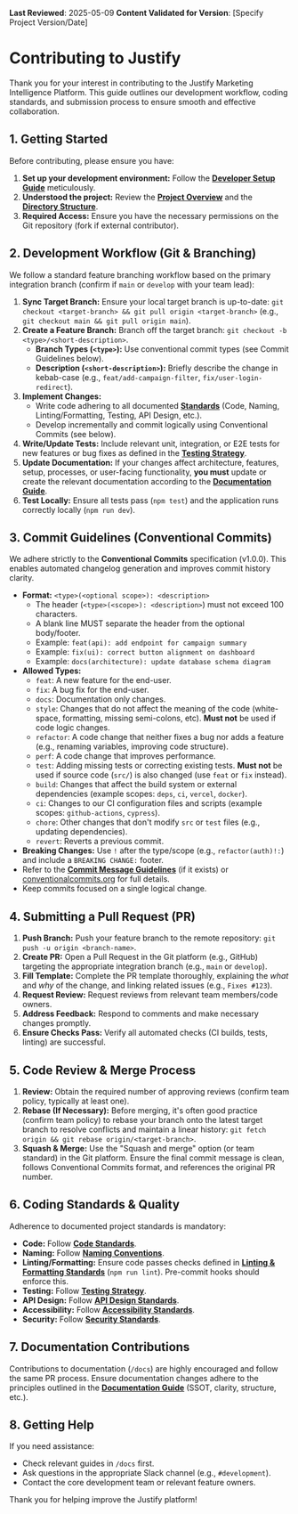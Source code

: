 **Last Reviewed**: 2025-05-09
**Content Validated for Version**: [Specify Project Version/Date]

# Contributing to Justify

Thank you for your interest in contributing to the Justify Marketing Intelligence Platform. This guide outlines our development workflow, coding standards, and submission process to ensure smooth and effective collaboration.

## 1. Getting Started

Before contributing, please ensure you have:

1.  **Set up your development environment:** Follow the **[Developer Setup Guide](../../getting-started/developer-setup.md)** meticulously.
2.  **Understood the project:** Review the **[Project Overview](../../getting-started/project-overview.md)** and the **[Directory Structure](../../architecture/directory-structure.md)**.
3.  **Required Access:** Ensure you have the necessary permissions on the Git repository (fork if external contributor).

## 2. Development Workflow (Git & Branching)

We follow a standard feature branching workflow based on the primary integration branch (confirm if `main` or `develop` with your team lead):

1.  **Sync Target Branch:** Ensure your local target branch is up-to-date: `git checkout <target-branch> && git pull origin <target-branch>` (e.g., `git checkout main && git pull origin main`).
2.  **Create a Feature Branch:** Branch off the target branch: `git checkout -b <type>/<short-description>`.
    - **Branch Types (`<type>`):** Use conventional commit types (see Commit Guidelines below).
    - **Description (`<short-description>`):** Briefly describe the change in kebab-case (e.g., `feat/add-campaign-filter`, `fix/user-login-redirect`).
3.  **Implement Changes:**
    - Write code adhering to all documented **[Standards](../../standards/README.md)** (Code, Naming, Linting/Formatting, Testing, API Design, etc.).
    - Develop incrementally and commit logically using Conventional Commits (see below).
4.  **Write/Update Tests:** Include relevant unit, integration, or E2E tests for new features or bug fixes as defined in the **[Testing Strategy](../../standards/testing-strategy.md)**.
5.  **Update Documentation:** If your changes affect architecture, features, setup, processes, or user-facing functionality, **you must** update or create the relevant documentation according to the **[Documentation Guide](../../documentation-guide.md)**.
6.  **Test Locally:** Ensure all tests pass (`npm test`) and the application runs correctly locally (`npm run dev`).

## 3. Commit Guidelines (Conventional Commits)

We adhere strictly to the **Conventional Commits** specification (v1.0.0). This enables automated changelog generation and improves commit history clarity.

- **Format:** `<type>(<optional scope>): <description>`
  - The header (`<type>(<scope>): <description>`) must not exceed 100 characters.
  - A blank line MUST separate the header from the optional body/footer.
  - Example: `feat(api): add endpoint for campaign summary`
  - Example: `fix(ui): correct button alignment on dashboard`
  - Example: `docs(architecture): update database schema diagram`
- **Allowed Types:**
  - `feat`: A new feature for the end-user.
  - `fix`: A bug fix for the end-user.
  - `docs`: Documentation only changes.
  - `style`: Changes that do not affect the meaning of the code (white-space, formatting, missing semi-colons, etc). **Must not** be used if code logic changes.
  - `refactor`: A code change that neither fixes a bug nor adds a feature (e.g., renaming variables, improving code structure).
  - `perf`: A code change that improves performance.
  - `test`: Adding missing tests or correcting existing tests. **Must not** be used if source code (`src/`) is also changed (use `feat` or `fix` instead).
  - `build`: Changes that affect the build system or external dependencies (example scopes: `deps`, `ci`, `vercel`, `docker`).
  - `ci`: Changes to our CI configuration files and scripts (example scopes: `github-actions`, `cypress`).
  - `chore`: Other changes that don't modify `src` or `test` files (e.g., updating dependencies).
  - `revert`: Reverts a previous commit.
- **Breaking Changes:** Use `!` after the type/scope (e.g., `refactor(auth)!:`) and include a `BREAKING CHANGE:` footer.
- Refer to the **[Commit Message Guidelines](../../standards/commit-messages.md)** (if it exists) or [conventionalcommits.org](https://www.conventionalcommits.org/) for full details.
- Keep commits focused on a single logical change.

## 4. Submitting a Pull Request (PR)

1.  **Push Branch:** Push your feature branch to the remote repository: `git push -u origin <branch-name>`.
2.  **Create PR:** Open a Pull Request in the Git platform (e.g., GitHub) targeting the appropriate integration branch (e.g., `main` or `develop`).
3.  **Fill Template:** Complete the PR template thoroughly, explaining the _what_ and _why_ of the change, and linking related issues (e.g., `Fixes #123`).
4.  **Request Review:** Request reviews from relevant team members/code owners.
5.  **Address Feedback:** Respond to comments and make necessary changes promptly.
6.  **Ensure Checks Pass:** Verify all automated checks (CI builds, tests, linting) are successful.

## 5. Code Review & Merge Process

1.  **Review:** Obtain the required number of approving reviews (confirm team policy, typically at least one).
2.  **Rebase (If Necessary):** Before merging, it's often good practice (confirm team policy) to rebase your branch onto the latest target branch to resolve conflicts and maintain a linear history: `git fetch origin && git rebase origin/<target-branch>`.
3.  **Squash & Merge:** Use the "Squash and merge" option (or team standard) in the Git platform. Ensure the final commit message is clean, follows Conventional Commits format, and references the original PR number.

## 6. Coding Standards & Quality

Adherence to documented project standards is mandatory:

- **Code:** Follow **[Code Standards](../../standards/code-standards.md)**.
- **Naming:** Follow **[Naming Conventions](../../standards/naming-conventions.md)**.
- **Linting/Formatting:** Ensure code passes checks defined in **[Linting & Formatting Standards](../../standards/linting-formatting.md)** (`npm run lint`). Pre-commit hooks should enforce this.
- **Testing:** Follow **[Testing Strategy](../../standards/testing-strategy.md)**.
- **API Design:** Follow **[API Design Standards](../../standards/api-design.md)**.
- **Accessibility:** Follow **[Accessibility Standards](../../standards/accessibility.md)**.
- **Security:** Follow **[Security Standards](../../standards/security.md)**.

## 7. Documentation Contributions

Contributions to documentation (`/docs`) are highly encouraged and follow the same PR process. Ensure documentation changes adhere to the principles outlined in the **[Documentation Guide](../../documentation-guide.md)** (SSOT, clarity, structure, etc.).

## 8. Getting Help

If you need assistance:

- Check relevant guides in `/docs` first.
- Ask questions in the appropriate Slack channel (e.g., `#development`).
- Contact the core development team or relevant feature owners.

Thank you for helping improve the Justify platform!

